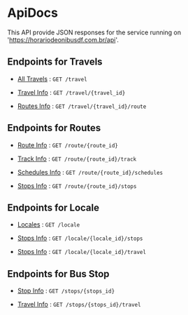 # ApiDocs

This API provide JSON responses for the service running on 'https://horariodeonibusdf.com.br/api'.

## Endpoints for Travels

* [All Travels](travel/default.md) : `GET /travel`

* [Travel Info](travel/info.md) : `GET /travel/{travel_id}`

* [Routes Info](travel/route.md) : `GET /travel/{travel_id}/route`

## Endpoints for Routes

* [Route Info](route/info.md) : `GET /route/{route_id}`

* [Track Info](route/track.md) : `GET /route/{route_id}/track`

* [Schedules Info](route/schedules.md) : `GET /route/{route_id}/schedules`

* [Stops Info](route/stops.md) : `GET /route/{route_id}/stops`

## Endpoints for Locale

* [Locales](locale/default.md) : `GET /locale`

* [Stops Info](locale/stops.md) : `GET /locale/{locale_id}/stops`

* [Stops Info](locale/travel.md) : `GET /locale/{locale_id}/travel`

## Endpoints for Bus Stop

* [Stop Info](stops/info.md) : `GET /stops/{stops_id}`

* [Travel Info](stops/travel.md) : `GET /stops/{stops_id}/travel`